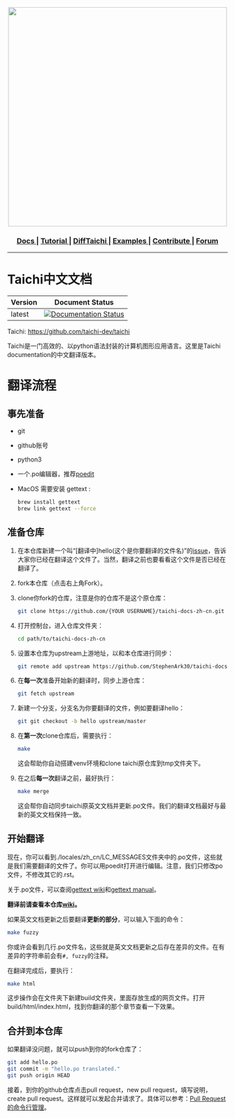 <div align="center">
  <img width="500px" src="https://github.com/yuanming-hu/taichi/raw/master/misc/logo.png">
  <h3> <a href="https://taichi.readthedocs.io/en/latest/"> Docs </a> | <a href="https://taichi.readthedocs.io/en/latest/hello.html"> Tutorial </a> | <a href="https://github.com/yuanming-hu/difftaichi"> DiffTaichi </a> | <a href="https://github.com/yuanming-hu/taichi/tree/master/examples"> Examples </a> | <a href="https://taichi.readthedocs.io/en/latest/contributor_guide.html"> Contribute </a> | <a href="https://forum.taichi.graphics/"> Forum </a> </h3>
</div>

----------

# Taichi中文文档

| Version | Document Status                                              |
| ------- | ------------------------------------------------------------ |
| latest  | [![Documentation Status](https://readthedocs.org/projects/taichi-docs-zh-cn/badge/?version=latest)](https://taichi-docs-zh-cn.readthedocs.io/zh_CN/latest/?badge=latest) |

Taichi: https://github.com/taichi-dev/taichi

Taichi是一门高效的、以python语法封装的计算机图形应用语言。这里是Taichi documentation的中文翻译版本。

# 翻译流程

## 事先准备

- git

- github账号

- python3

- 一个.po编辑器，推荐[poedit](https://poedit.net/)

- MacOS 需要安装 gettext :

  ```bash
  brew install gettext
  brew link gettext --force
  ```

## 准备仓库

1. 在本仓库新建一个叫“[翻译中]hello(这个是你要翻译的文件名)”的[issue](https://github.com/StephenArk30/taichi-docs-zh-cn/issues)，告诉大家你已经在翻译这个文件了。当然，翻译之前也要看看这个文件是否已经在翻译了。

2. fork本仓库（点击右上角Fork）。

3. clone你fork的仓库，注意是你的仓库不是这个原仓库：

   ```bash
   git clone https://github.com/{YOUR USERNAME}/taichi-docs-zh-cn.git
   ```

4. 打开控制台，进入仓库文件夹：

   ```bash
   cd path/to/taichi-docs-zh-cn
   ```

5. 设置本仓库为upstream上游地址，以和本仓库进行同步：

   ```bash
   git remote add upstream https://github.com/StephenArk30/taichi-docs-zh-cn.git
   ```

6. 在**每一次**准备开始新的翻译时，同步上游仓库：

   ```bash
   git fetch upstream
   ```

7. 新建一个分支，分支名为你要翻译的文件，例如要翻译hello：

   ```bash
   git git checkout -b hello upstream/master
   ```

8. 在**第一次**clone仓库后，需要执行：

   ```bash
   make
   ```

   这会帮助你自动搭建venv环境和clone taichi原仓库到tmp文件夹下。

9. 在之后**每一次**翻译之前，最好执行：

   ```bash
   make merge
   ```

   这会帮你自动同步taichi原英文文档并更新.po文件。我们的翻译文档最好与最新的英文文档保持一致。

## 开始翻译

现在，你可以看到./locales/zh_cn/LC_MESSAGES文件夹中的.po文件，这些就是我们需要翻译的文件了。你可以用poedit打开进行编辑。注意，我们只修改po文件，不修改其它的.rst。

关于.po文件，可以查阅[gettext wiki](https://en.wikipedia.org/wiki/Gettext)和[gettext manual](http://www.gnu.org/software/gettext/manual/gettext.html)。

**翻译前请查看本仓库[wiki](https://github.com/StephenArk30/taichi-docs-zh-cn/wiki)。**

如果英文文档更新之后要翻译**更新的部分**，可以输入下面的命令：

```bash
make fuzzy
```

你或许会看到几行.po文件名，这些就是英文文档更新之后存在差异的文件。在有差异的字符串前会有`#, fuzzy`的注释。

在翻译完成后，要执行：

```bash
make html
```

这步操作会在文件夹下新建build文件夹，里面存放生成的网页文件。打开build/html/index.html，找到你翻译的那个章节查看一下效果。

## 合并到本仓库

如果翻译没问题，就可以push到你的fork仓库了：

```bash
git add hello.po
git commit -m "hello.po translated."
git push origin HEAD
```

接着，到你的github仓库点击pull request，new pull request，填写说明，create pull request。这样就可以发起合并请求了。具体可以参考：[Pull Request 的命令行管理](http://www.ruanyifeng.com/blog/2017/07/pull_request.html)。
